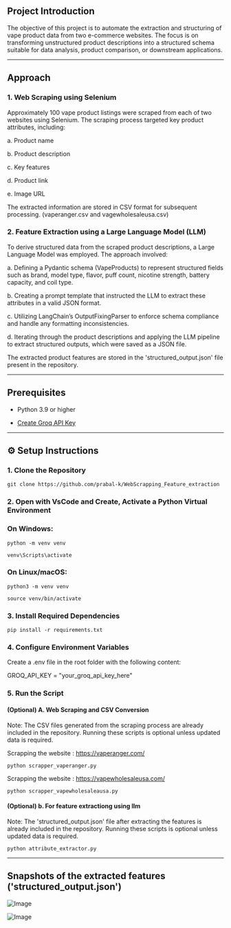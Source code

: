 ## Project Introduction

The objective of this project is to automate the extraction and structuring of vape product data from two e-commerce websites. The focus is on 
transforming unstructured product descriptions into a structured schema suitable for data analysis, product comparison, or downstream  applications.

---

##  Approach

### 1. Web Scraping using Selenium

  Approximately 100 vape product listings were scraped from each of two websites using Selenium. The scraping process targeted key product attributes, including:

  a. Product name

  b. Product description

  c. Key features

  d. Product link

  e. Image URL

  The extracted information are stored in CSV format for subsequent processing. (vaperanger.csv and vagewholesaleusa.csv)
  

  ### 2. Feature Extraction using a Large Language Model (LLM)
     
  To derive structured data from the scraped product descriptions, a Large Language Model was employed. The approach involved:

  a. Defining a Pydantic schema (VapeProducts) to represent structured fields such as brand, model type, flavor, puff count, nicotine strength, battery capacity, and coil type.

  b. Creating a prompt template that instructed the LLM to extract these attributes in a valid JSON format.

  c. Utilizing LangChain’s OutputFixingParser to enforce schema compliance and handle any formatting inconsistencies.

  d. Iterating through the product descriptions and applying the LLM pipeline to extract structured outputs, which were saved as a JSON file.

The extracted product features are stored in the 'structured_output.json' file present in the repository.


---
## Prerequisites

- Python 3.9 or higher
  
- [Create Groq API Key]( https://console.groq.com/keys)

---

## ⚙️ Setup Instructions

### 1. Clone the Repository

```
git clone https://github.com/prabal-k/WebScrapping_Feature_extraction
```

### 2. Open with VsCode and Create, Activate a Python Virtual Environment

### On Windows:
```
python -m venv venv

venv\Scripts\activate
```
### On Linux/macOS:
```
python3 -m venv venv

source venv/bin/activate
```
### 3. Install Required Dependencies
``
pip install -r requirements.txt
``
### 4. Configure Environment Variables

Create a .env file in the root folder with the following content:

GROQ_API_KEY = "your_groq_api_key_here"

### 5. Run the Script 

#### (Optional) A. Web Scraping and CSV Conversion

Note: The CSV files generated from the scraping process are already included in the repository. Running these scripts is optional unless updated data is required.

Scrapping the website : https://vaperanger.com/

```
python scrapper_vaperanger.py

```

Scrapping the website : https://vapewholesaleusa.com/

```
python scrapper_vapewholesaleausa.py

```

#### (Optional) b. For feature extractiong using llm

Note: The 'structured_output.json' file after extracting the features is already included in the repository. Running these scripts is optional unless updated data is required.

````
python attribute_extractor.py
````

---

## Snapshots of the extracted features ('structured_output.json')


![Image](https://github.com/user-attachments/assets/ae0a6bb4-44a6-45e0-b2b3-3bcf27d6dba0)


![Image](https://github.com/user-attachments/assets/9a535dc0-205f-4fe8-9e62-13959d7ce27d)
